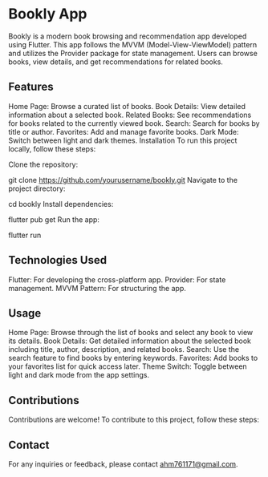 # Bookly App
Bookly is a modern book browsing and recommendation app developed using Flutter. This app follows the MVVM (Model-View-ViewModel) pattern and utilizes the Provider package for state management. Users can browse books, view details, and get recommendations for related books.

## Features
Home Page: Browse a curated list of books.
Book Details: View detailed information about a selected book.
Related Books: See recommendations for books related to the currently viewed book.
Search: Search for books by title or author.
Favorites: Add and manage favorite books.
Dark Mode: Switch between light and dark themes.
Installation
To run this project locally, follow these steps:

Clone the repository:


git clone https://github.com/yourusername/bookly.git
Navigate to the project directory:

cd bookly
Install dependencies:


flutter pub get
Run the app:


flutter run

## Technologies Used
Flutter: For developing the cross-platform app.
Provider: For state management.
MVVM Pattern: For structuring the app.
## Usage
Home Page: Browse through the list of books and select any book to view its details.
Book Details: Get detailed information about the selected book including title, author, description, and related books.
Search: Use the search feature to find books by entering keywords.
Favorites: Add books to your favorites list for quick access later.
Theme Switch: Toggle between light and dark mode from the app settings.
## Contributions
Contributions are welcome! To contribute to this project, follow these steps:

## Contact
For any inquiries or feedback, please contact ahm761171@gmail.com.
